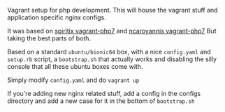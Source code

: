 Vagrant setup for php development. This will house the vagrant stuff and application specific nginx configs.

It was based on [spiritix vagrant-php7](https://github.com/spiritix/vagrant-php7) and [ncaroyannis vagrant-php7](https://github.com/ncaroyannis/vagrant-php7) But taking the best parts of both.

Based on a standard ```ubuntu/bionic64``` box, with a nice ```config.yaml``` and ```setup.rb``` script, a ```bootstrap.sh``` that actually works and disabling the silly console that all these ubuntu boxes come with.

Simply modify ```config.yaml``` and do ```vagrant up```

If you're adding new nginx related stuff, add a config in the configs directory and add a new case for it in the bottom of ```bootstrap.sh```

